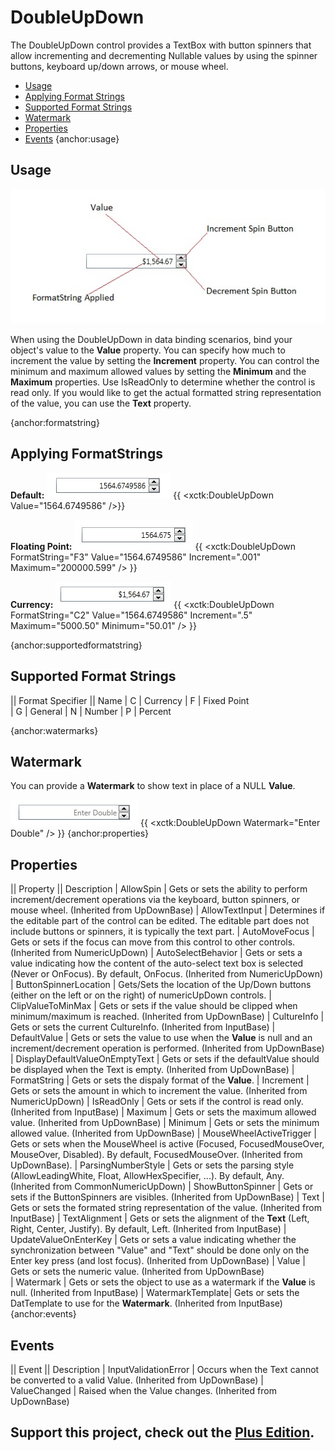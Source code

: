 # DoubleUpDown
The DoubleUpDown control provides a TextBox with button spinners that allow incrementing and decrementing Nullable<Double> values by using the spinner buttons, keyboard up/down arrows, or mouse wheel.

* [Usage](#usage)
* [Applying Format Strings](#formatstring)
* [Supported Format Strings](#supportedformatstring)
* [Watermark](#watermarks)
* [Properties](#properties)
* [Events](#events)
{anchor:usage}
## Usage

![](DoubleUpDown_decimalupdown.jpg)

When using the DoubleUpDown in data binding scenarios, bind your object's value to the **Value** property.  You can specify how much to increment the value by setting the **Increment** property. You can control the minimum and maximum allowed values by setting the **Minimum** and the **Maximum** properties. Use IsReadOnly to determine whether the control is read only.  If you would like to get the actual formatted string representation of the value, you can use the **Text** property.

{anchor:formatstring}
## Applying FormatStrings

**Default:**
![](DoubleUpDown_decimalupdown_default.jpg)
{{
     <xctk:DoubleUpDown Value="1564.6749586" />}}

**Floating Point:**
![](DoubleUpDown_decimalupdown_float.jpg)
{{
     <xctk:DoubleUpDown FormatString="F3" Value="1564.6749586" Increment=".001"  Maximum="200000.599" />
}}

**Currency:**
![](DoubleUpDown_decimalupdown_currency.jpg)
{{
     <xctk:DoubleUpDown FormatString="C2" Value="1564.6749586" Increment=".5" Maximum="5000.50" Minimum="50.01" />
}}

{anchor:supportedformatstring}
## Supported Format Strings

|| Format Specifier || Name
| C | Currency
| F | Fixed Point  
| G | General
| N | Number
| P | Percent  

{anchor:watermarks}
## Watermark
You can provide a **Watermark** to show text in place of a NULL **Value**.

![](DoubleUpDown_doubleupdown_watermark.jpg)
{{
     <xctk:DoubleUpDown Watermark="Enter Double" />
}}
{anchor:properties}
## Properties
|| Property || Description
| AllowSpin | Gets or sets the ability to perform increment/decrement operations via the keyboard, button spinners, or mouse wheel. (Inherited from UpDownBase)
| AllowTextInput | Determines if the editable part of the control can be edited. The editable part does not include buttons or spinners, it is typically the text part.
| AutoMoveFocus | Gets or sets if the focus can move from this control to other controls. (Inherited from NumericUpDown)
| AutoSelectBehavior | Gets or sets a value indicating how the content of the auto-select text box is selected (Never or OnFocus). By default, OnFocus. (Inherited from NumericUpDown)
| ButtonSpinnerLocation | Gets/Sets the location of the Up/Down buttons (either on the left or on the right) of numericUpDown controls.
| ClipValueToMinMax | Gets or sets if the value should be clipped when minimum/maximum is reached. (Inherited from UpDownBase)
| CultureInfo | Gets or sets the current CultureInfo. (Inherited from InputBase)
| DefaultValue | Gets or sets the value to use when the **Value** is null and an increment/decrement operation is performed. (Inherited from UpDownBase)
| DisplayDefaultValueOnEmptyText | Gets or sets if the defaultValue should be displayed when the Text is empty. (Inherited from UpDownBase)
| FormatString | Gets or sets the dispaly format of the **Value**.
| Increment | Gets or sets the amount in which to increment the value. (Inherited from NumericUpDown)
| IsReadOnly | Gets or sets if the control is read only. (Inherited from InputBase)
| Maximum | Gets or sets the maximum allowed value. (Inherited from UpDownBase)
| Minimum | Gets or sets the minimum allowed value. (Inherited from UpDownBase)
| MouseWheelActiveTrigger | Gets or sets when the MouseWheel is active (Focused, FocusedMouseOver, MouseOver, Disabled). By default, FocusedMouseOver. (Inherited from UpDownBase).
| ParsingNumberStyle | Gets or sets the parsing style (AllowLeadingWhite, Float, AllowHexSpecifier, ...). By default, Any. (Inherited from CommonNumericUpDown)
| ShowButtonSpinner | Gets or sets if the ButtonSpinners are visibles. (Inherited from UpDownBase)
| Text | Gets or sets the formated string representation of the value. (Inherited from InputBase)
| TextAlignment | Gets or sets the alignment of the **Text** (Left, Right, Center, Justify). By default, Left. (Inherited from InputBase)
| UpdateValueOnEnterKey | Gets or sets a value indicating whether the synchronization between "Value" and "Text" should be done only on the Enter key press (and lost focus). (Inherited from UpDownBase)
| Value | Gets or sets the numeric value. (Inherited from UpDownBase)	
| Watermark | Gets or sets the object to use as a watermark if the **Value** is null. (Inherited from InputBase)
| WatermarkTemplate| Gets or sets the DatTemplate to use for the **Watermark**. (Inherited from InputBase)
{anchor:events}
## Events
|| Event || Description
| InputValidationError | Occurs when the Text cannot be converted to a valid Value. (Inherited from UpDownBase)
| ValueChanged | Raised when the Value changes. (Inherited from UpDownBase)

**Support this project, check out the [Plus Edition](http://wpftoolkit.com).**
---